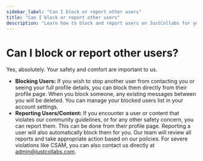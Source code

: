 ```yaml
---
sidebar_label: "Can I block or report other users"
title: "Can I block or report other users"
description: "Learn how to block and report users on JustCollabs for your safety and comfort."
---
```


# Can I block or report other users?

Yes, absolutely. Your safety and comfort are important to us.

- **Blocking Users:** If you wish to stop another user from contacting you or seeing your full profile details, you can block them directly from their profile page. When you block someone, any existing messages between you will be deleted. You can manage your blocked users list in your account settings.
- **Reporting Users/Content:** If you encounter a user or content that violates our community guidelines, or for any other safety concern, you can report them. This can be done from their profile page. Reporting a user will also automatically block them for you. Our team will review all reports and take appropriate action based on our policies. For severe violations like CSAM, you can also contact us directly at admin@justcollabs.com. 